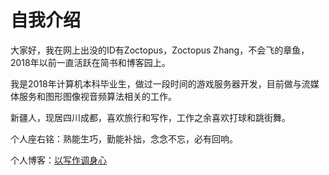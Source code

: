 # 自我介绍  

大家好，我在网上出没的ID有Zoctopus，Zoctopus Zhang，不会飞的章鱼，2018年以前一直活跃在简书和博客园上。  

我是2018年计算机本科毕业生，做过一段时间的游戏服务器开发，目前做与流媒体服务和图形图像视音频算法相关的工作。  

新疆人，现居四川成都，喜欢旅行和写作，工作之余喜欢打球和跳街舞。  

个人座右铭：熟能生巧，勤能补拙，念念不忘，必有回响。  

个人博客：[以写作调身心](https://niannian.cleer.club/)  